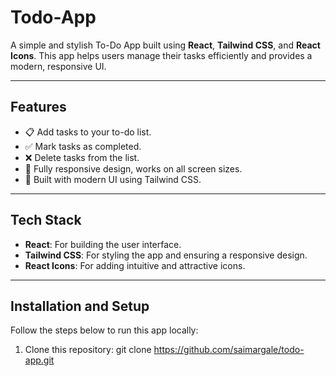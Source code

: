 # Todo-App

A simple and stylish To-Do App built using **React**, **Tailwind CSS**, and **React Icons**. This app helps users manage their tasks efficiently and provides a modern, responsive UI.

---

## Features

- 📋 Add tasks to your to-do list.
- ✅ Mark tasks as completed.
- ❌ Delete tasks from the list.
- 📱 Fully responsive design, works on all screen sizes.
- 🚀 Built with modern UI using Tailwind CSS.

---

## Tech Stack

- **React**: For building the user interface.
- **Tailwind CSS**: For styling the app and ensuring a responsive design.
- **React Icons**: For adding intuitive and attractive icons.

---

## Installation and Setup

Follow the steps below to run this app locally:

1. Clone this repository:
   git clone https://github.com/saimargale/todo-app.git
